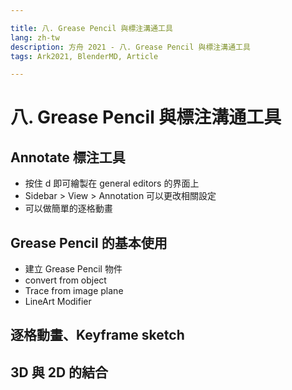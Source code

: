 ```yaml
---

title: 八. Grease Pencil 與標注溝通工具
lang: zh-tw
description: 方舟 2021 - 八. Grease Pencil 與標注溝通工具
tags: Ark2021, BlenderMD, Article

---
```


八. Grease Pencil 與標注溝通工具
===

## Annotate 標注工具

* 按住 d 即可繪製在 general editors 的界面上
* Sidebar > View > Annotation 可以更改相關設定
* 可以做簡單的逐格動畫

## Grease Pencil 的基本使用

* 建立 Grease Pencil 物件
* convert from object
* Trace from image plane
* LineArt Modifier

## 逐格動畫、Keyframe sketch

## 3D 與 2D 的結合